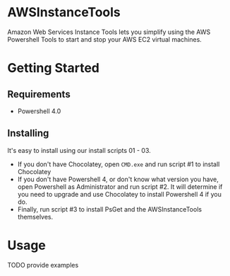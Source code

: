 # AWSInstanceTools

Amazon Web Services Instance Tools lets you simplify using the AWS Powershell Tools to start and stop your AWS EC2 virtual machines.

# Getting Started

## Requirements

* Powershell 4.0

## Installing

It's easy to install using our install scripts 01 - 03. 

* If you don't have Chocolatey, open `CMD.exe` and run script #1 to install Chocolatey
* If you don't have Powershell 4, or don't know what version you have, open Powershell as Administrator and run script #2. It will determine if you need to upgrade and use Chocolatey to install Powershell 4 if you do.
* Finally, run script #3 to install PsGet and the AWSInstanceTools themselves.

# Usage

TODO provide examples

